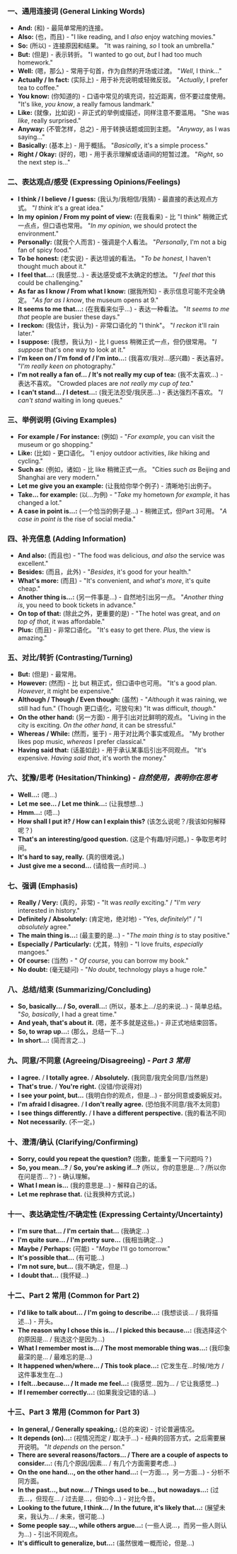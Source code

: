 ### **一、通用连接词 (General Linking Words)**

* **And:** (和) \- 最简单常用的连接。  
* **Also:** (也，而且) \- "I like reading, and I *also* enjoy watching movies."  
* **So:** (所以) \- 连接原因和结果。 "It was raining, *so* I took an umbrella."  
* **But:** (但是) \- 表示转折。 "I wanted to go out, *but* I had too much homework."  
* **Well:** (嗯，那么) \- 常用于句首，作为自然的开场或过渡。 "*Well*, I think..."  
* **Actually / In fact:** (实际上) \- 用于补充说明或轻微反驳。 "*Actually*, I prefer tea to coffee."  
* **You know:** (你知道的) \- 口语中常见的填充词，拉近距离，但不要过度使用。 "It's like, *you know*, a really famous landmark."  
* **Like:** (就像，比如说) \- 非正式的举例或描述，同样注意不要滥用。 "She was *like*, really surprised."  
* **Anyway:** (不管怎样，总之) \- 用于转换话题或回到主题。 "*Anyway*, as I was saying..."  
* **Basically:** (基本上) \- 用于概括。 "*Basically*, it's a simple process."  
* **Right / Okay:** (好的，嗯) \- 用于表示理解或话语间的短暂过渡。 "*Right*, so the next step is..."

### **二、表达观点/感受 (Expressing Opinions/Feelings)**

* **I think / I believe / I guess:** (我认为/我相信/我猜) \- 最直接的表达观点方式。 "*I think* it's a great idea."  
* **In my opinion / From my point of view:** (在我看来) \- 比 "I think" 稍微正式一点点，但口语也常用。 "*In my opinion*, we should protect the environment."  
* **Personally:** (就我个人而言) \- 强调是个人看法。 "*Personally*, I'm not a big fan of spicy food."  
* **To be honest:** (老实说) \- 表达坦诚的看法。 "*To be honest*, I haven't thought much about it."  
* **I feel that...:** (我感觉...) \- 表达感受或不太确定的想法。 "*I feel that* this could be challenging."  
* **As far as I know / From what I know:** (据我所知) \- 表示信息可能不完全确定。 "*As far as I know*, the museum opens at 9."  
* **It seems to me that...:** (在我看来似乎...) \- 表达一种看法。 "*It seems to me that* people are busier these days."  
* **I reckon:** (我估计，我认为) \- 非常口语化的 "I think"。 "*I reckon* it'll rain later."  
* **I suppose:** (我想，我认为) \- 比 I guess 稍微正式一点，但仍很常用。 "*I suppose* that's one way to look at it."  
* **I'm keen on / I'm fond of / I'm into...:** (我喜欢/我对...感兴趣) \- 表达喜好。 "*I'm really keen on* photography."  
* **I'm not really a fan of... / It's not really my cup of tea:** (我不太喜欢...) \- 表达不喜欢。 "Crowded places are *not really my cup of tea*."  
* **I can't stand... / I detest...:** (我无法忍受/我厌恶...) \- 表达强烈不喜欢。 "*I can't stand* waiting in long queues."

### **三、举例说明 (Giving Examples)**

* **For example / For instance:** (例如) \- "*For example*, you can visit the museum or go shopping."  
* **Like:** (比如) \- 更口语化。 "I enjoy outdoor activities, *like* hiking and cycling."  
* **Such as:** (例如，诸如) \- 比 like 稍微正式一点。 "Cities *such as* Beijing and Shanghai are very modern."  
* **Let me give you an example:** (让我给你举个例子) \- 清晰地引出例子。  
* **Take... for example:** (以...为例) \- "*Take* my hometown *for example*, it has changed a lot."  
* **A case in point is...:** (一个恰当的例子是...) \- 稍微正式，但Part 3可用。 "*A case in point is* the rise of social media."

### **四、补充信息 (Adding Information)**

* **And also:** (而且也) \- "The food was delicious, *and also* the service was excellent."  
* **Besides:** (而且，此外) \- "*Besides*, it's good for your health."  
* **What's more:** (而且) \- "It's convenient, and *what's more*, it's quite cheap."  
* **Another thing is...:** (另一件事是...) \- 自然地引出另一点。 "*Another thing is*, you need to book tickets in advance."  
* **On top of that:** (除此之外，更重要的是) \- "The hotel was great, and *on top of that*, it was affordable."  
* **Plus:** (而且) \- 非常口语化。 "It's easy to get there. *Plus*, the view is amazing."

### **五、对比/转折 (Contrasting/Turning)**

* **But:** (但是) \- 最常用。  
* **However:** (然而) \- 比 but 稍正式，但口语中也可用。 "It's a good plan. *However*, it might be expensive."  
* **Although / Though / Even though:** (虽然) \- "*Although* it was raining, we still had fun." (Though 更口语化，可放句末) "It was difficult, *though*."  
* **On the other hand:** (另一方面) \- 用于引出对比鲜明的观点。 "Living in the city is exciting. *On the other hand*, it can be stressful."  
* **Whereas / While:** (然而，鉴于) \- 用于对比两个事实或观点。 "My brother likes pop music, *whereas* I prefer classical."  
* **Having said that:** (话虽如此) \- 用于承认某事后引出不同观点。 "It's expensive. *Having said that*, it's worth the money."

### **六、犹豫/思考 (Hesitation/Thinking) \- *自然使用，表明你在思考***

* **Well...:** (嗯...)  
* **Let me see... / Let me think...:** (让我想想...)  
* **Hmm...:** (唔...)  
* **How shall I put it? / How can I explain this?** (该怎么说呢？/我该如何解释呢？)  
* **That's an interesting/good question.** (这是个有趣/好问题。) \- 争取思考时间。  
* **It's hard to say, really.** (真的很难说。)  
* **Just give me a second...** (请给我一点时间...)

### **七、强调 (Emphasis)**

* **Really / Very:** (真的，非常) \- "It was *really* exciting." / "I'm *very* interested in history."  
* **Definitely / Absolutely:** (肯定地，绝对地) \- "Yes, *definitely*\!" / "I *absolutely* agree."  
* **The main thing is...:** (最主要的是...) \- "*The main thing is* to stay positive."  
* **Especially / Particularly:** (尤其，特别) \- "I love fruits, *especially* mangoes."  
* **Of course:** (当然) \- " *Of course*, you can borrow my book."  
* **No doubt:** (毫无疑问) \- "*No doubt*, technology plays a huge role."

### **八、总结/结束 (Summarizing/Concluding)**

* **So, basically... / So, overall...:** (所以，基本上.../总的来说...) \- 简单总结。 "*So, basically*, I had a great time."  
* **And yeah, that's about it.** (嗯，差不多就是这些。) \- 非正式地结束回答。  
* **So, to wrap up...:** (那么，总结一下...)  
* **In short...:** (简而言之...)

### **九、同意/不同意 (Agreeing/Disagreeing) \- *Part 3 常用***

* **I agree.** / **I totally agree.** / **Absolutely.** (我同意/我完全同意/当然是)  
* **That's true.** / **You're right.** (没错/你说得对)  
* **I see your point, but...** (我明白你的观点，但是...) \- 部分同意或委婉反对。  
* **I'm afraid I disagree.** / **I don't really agree.** (恐怕我不同意/我不太同意)  
* **I see things differently.** / **I have a different perspective.** (我的看法不同)  
* **Not necessarily.** (不一定。)

### **十、澄清/确认 (Clarifying/Confirming)**

* **Sorry, could you repeat the question?** (抱歉，能重复一下问题吗？)  
* **So, you mean...?** / **So, you're asking if...?** (所以，你的意思是...？/所以你在问是否...？) \- 确认理解。  
* **What I mean is...** (我的意思是...) \- 解释自己的话。  
* **Let me rephrase that.** (让我换种方式说。)

### **十一、表达确定性/不确定性 (Expressing Certainty/Uncertainty)**

* **I'm sure that... / I'm certain that...** (我确定...)  
* **I'm quite sure... / I'm pretty sure...** (我相当确定...)  
* **Maybe / Perhaps:** (可能) \- "*Maybe* I'll go tomorrow."  
* **It's possible that...** (有可能...)  
* **I'm not sure, but...** (我不确定，但是...)  
* **I doubt that...** (我怀疑...)

### **十二、Part 2 常用 (Common for Part 2\)**

* **I'd like to talk about... / I'm going to describe...:** (我想谈谈... / 我将描述...) \- 开头。  
* **The reason why I chose this is... / I picked this because...:** (我选择这个的原因是... / 我选这个是因为...)  
* **What I remember most is... / The most memorable thing was...:** (我印象最深的是... / 最难忘的是...)  
* **It happened when/where... / This took place...:** (它发生在...时候/地方 / 这件事发生在...)  
* **I felt...because... / It made me feel...:** (我感觉...因为... / 它让我感觉...)  
* **If I remember correctly...:** (如果我没记错的话...)

### **十三、Part 3 常用 (Common for Part 3\)**

* **In general, / Generally speaking,:** (总的来说) \- 讨论普遍情况。  
* **It depends (on)...:** (视情况而定 / 取决于...) \- 经典的回答方式，之后需要展开说明。 "*It depends on* the person."  
* **There are several reasons/factors... / There are a couple of aspects to consider...:** (有几个原因/因素... / 有几个方面需要考虑...)  
* **On the one hand..., on the other hand...:** (一方面...，另一方面...) \- 分析不同方面。  
* **In the past..., but now... / Things used to be..., but nowadays...:** (过去...，但现在... / 过去是...，但如今...) \- 对比今昔。  
* **Looking to the future, I think... / In the future, it's likely that...:** (展望未来，我认为... / 未来，很可能...)  
* **Some people say..., while others argue...:** (一些人说...，而另一些人则认为...) \- 引出不同观点。  
* **It's difficult to generalize, but...:** (虽然很难一概而论，但是...)